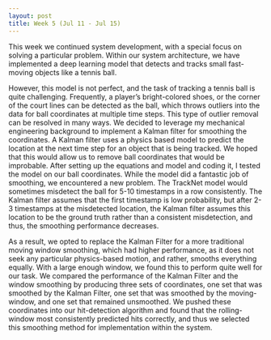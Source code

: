```yaml
---
layout: post
title: Week 5 (Jul 11 - Jul 15)
---
```



This week we continued system development, with a special focus on solving a particular problem. Within our system architecture, we have implemented a deep learning model that detects and tracks small fast-moving objects like a tennis ball.

However, this model is not perfect, and the task of tracking a tennis ball is quite challenging. Frequently, a player’s bright-colored shoes, or the corner of the court lines can be detected as the ball, which throws outliers into the data for ball coordinates at multiple time steps. This type of outlier removal can be resolved in many ways. We decided to leverage my mechanical engineering background to implement a Kalman filter for smoothing the coordinates. A Kalman filter uses a physics based model to predict the location at the next time step for an object that is being tracked. We hoped that this would allow us to remove ball coordinates that would be improbable. After setting up the equations and model and coding it, I tested the model on our ball coordinates. While the model did a fantastic job of smoothing, we encountered a new problem. The TrackNet model would sometimes misdetect the ball for 5-10 timestamps in a row consistently. The Kalman filter assumes that the first timestamp is low probability, but after 2-3 timestamps at the misdetected location, the Kalman filter assumes this location to be the ground truth rather than a consistent misdetection, and thus, the smoothing performance decreases.

As a result, we opted to replace the Kalman Filter for a more traditional moving window smoothing, which had higher performance, as it does not seek any particular physics-based motion, and rather, smooths everything equally. With a large enough window, we found this to perform quite well for our task. We compared the performance of the Kalman Filter and the window smoothing by producing three sets of coordinates, one set that was smoothed by the Kalman Filter, one set that was smoothed by the moving-window, and one set that remained unsmoothed. We pushed these coordinates into our hit-detection algorithm and found that the rolling-window most consistently predicted hits correctly, and thus we selected this smoothing method for implementation within the system.
